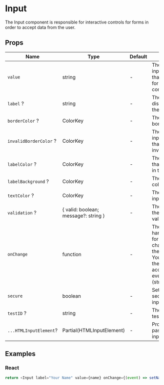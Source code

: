 # Input

The Input component is responsible for interactive controls for forms in order to accept data from the user.

## Props

| Name                   | Type                                 | Default | Description                                                                                                                                            |
|------------------------|--------------------------------------|---------|--------------------------------------------------------------------------------------------------------------------------------------------------------|
| `value`                | string                               | -       | The value of the input element that is required for a controlled component.                                                                            |
| `label` ?              | string                               | -       | The text displayed above the input element.                                                                                                            |
| `borderColor` ?        | ColorKey                             | -       | The color of the border.                                                                                                                               |
| `invalidBorderColor` ? | ColorKey                             | -       | The color of the input element that contains an invalid value.                                                                                         |
| `labelColor` ?         | ColorKey                             | -       | The color of text that is displayed in the label.                                                                                                      |
| `labelBackground` ?    | ColorKey                             | -       | The background color of the label.                                                                                                                     |
| `textColor` ?          | ColorKey                             | -       | The color of the input element.                                                                                                                        |
| `validation` ?         | { valid: boolean; message?: string } | -       | The validation of the provided value.                                                                                                                  |
| `onChange`             | function                             | -       | The event handler property for processing change events on the input element. You can pull out the new value by accessing event.target.value (string). |
| `secure`               | boolean                              | -       | Setting input as a secure password input.                                                                                                              |
| `testID` ?             | string                               | -       | The unique E2E test handler.                                                                                                                           |
| `...HTMLInputElement`? | Partial(HTMLInputElement)            | -       | Props that will be passed to the input element.                                                                                                        |

## Examples

### React

```javascript
return <Input label="Your Name" value={name} onChange={(event) => setName(event.target.value)} />;
```
